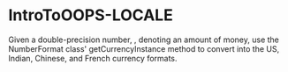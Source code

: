 # IntroToOOPS-LOCALE
Given a double-precision number, , denoting an amount of money, use the NumberFormat class' getCurrencyInstance method to convert  into the US, Indian, Chinese, and French currency formats.
